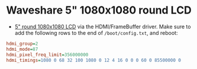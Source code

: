 # Waveshare 5" 1080x1080 round LCD

- [5" round 1080x1080 LCD](https://www.waveshare.com/5inch-1080x1080-lcd.htm) via the HDMI/FrameBuffer driver. Make sure to add the following rows to the end of `/boot/config.txt`, and reboot:

```ini
hdmi_group=2
hdmi_mode=87
hdmi_pixel_freq_limit=356000000
hdmi_timings=1080 0 68 32 100 1080 0 12 4 16 0 0 0 60 0 85500000 0
```